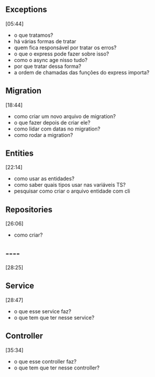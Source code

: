 ## Exceptions

[05:44]

- o que tratamos?
- há várias formas de tratar
- quem fica responsável por tratar os erros?
- o que o express pode fazer sobre isso?
- como o async age nisso tudo?
- por que tratar dessa forma?
- a ordem de chamadas das funções do express importa?

## Migration

[18:44]

- como criar um novo arquivo de migration?
- o que fazer depois de criar ele?
- como lidar com datas no migration?
- como rodar a migration?

## Entities

[22:14]

- como usar as entidades?
- como saber quais tipos usar nas variáveis TS?
- pesquisar como criar o arquivo entidade com cli

## Repositories

[26:06]

- como criar?

## ----

[28:25]

## Service

[28:47]

- o que esse service faz?
- o que tem que ter nesse service?

## Controller

[35:34]

- o que esse controller faz?
- o que tem que ter nesse controller?
